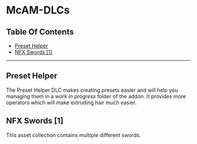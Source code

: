 # McAM-DLCs
## Table Of Contents
- [Preset Helper](https://github.com/BlueEvilGFX/McAM-DLCs/edit/dev/README.md#preset-helper)
- [NFX Swords [1]](https://github.com/BlueEvilGFX/McAM-DLCs/edit/dev/README.md#nfx-swords-[1])


---




## Preset Helper

The Preset Helper DLC makes creating presets easier and will help you managing them in a _work in progress_ folder of the addon. It provides more operators which will make extruding hair much easier.

## NFX Swords [1]

This asset collection contains multiple different swords.
